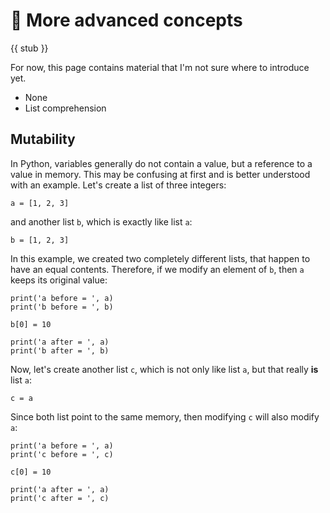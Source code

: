 # 🚧 More advanced concepts

{{ stub }}

For now, this page contains material that I'm not sure where to introduce yet.

- None
- List comprehension


## Mutability

In Python, variables generally do not contain a value, but a reference to a value in memory. This may be confusing at first and is better understood with an example. Let's create a list of three integers:

```{code-cell}
a = [1, 2, 3]
```

and another list `b`, which is exactly like list `a`:

```{code-cell}
b = [1, 2, 3]
```

In this example, we created two completely different lists, that happen to have an equal contents. Therefore, if we modify an element of `b`, then `a` keeps its original value:

```{code-cell}
print('a before = ', a)
print('b before = ', b)

b[0] = 10

print('a after = ', a)
print('b after = ', b)
```

Now, let's create another list `c`, which is not only like list `a`, but that really **is** list `a`:

```{code-cell}
c = a
```

Since both list point to the same memory, then modifying `c` will also modify `a`:

```{code-cell}
print('a before = ', a)
print('c before = ', c)

c[0] = 10

print('a after = ', a)
print('c after = ', c)
```


